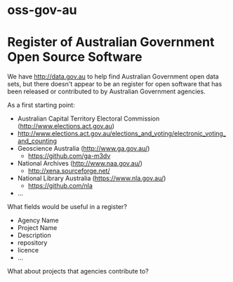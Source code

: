 oss-gov-au
==========

# Register of Australian Government Open Source Software

We have http://data.gov.au to help find Australian Government open data sets, but there doesn't appear to be an register for open software that has been released or contributed to by Australian Government agencies.

As a first starting point:

* Australian Capital Territory Electoral Commission (http://www.elections.act.gov.au)
 * http://www.elections.act.gov.au/elections_and_voting/electronic_voting_and_counting
* Geoscience Australia (http://www.ga.gov.au/)
  * https://github.com/ga-m3dv 
* National Archives (http://www.naa.gov.au/)
  * http://xena.sourceforge.net/
* National Library Australia (https://www.nla.gov.au/)
  * https://github.com/nla
* ...

What fields would be useful in a register?

* Agency Name
* Project Name
* Description
* repository
* licence
* ...

What about projects that agencies contribute to?
